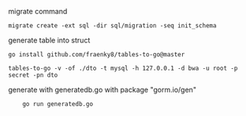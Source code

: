 migrate command

```
migrate create -ext sql -dir sql/migration -seq init_schema
```

generate table into struct

```
go install github.com/fraenky8/tables-to-go@master

tables-to-go -v -of ./dto -t mysql -h 127.0.0.1 -d bwa -u root -p secret -pn dto

```

generate with generatedb.go with package "gorm.io/gen"

```
    go run generatedb.go

```